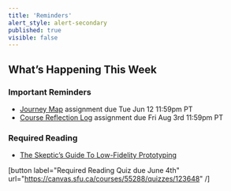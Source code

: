 ```yaml
---
title: 'Reminders'
alert_style: alert-secondary
published: true
visible: false
---
```


## What’s Happening This Week

### Important Reminders
* [Journey Map](https://canvas.sfu.ca/courses/55288/assignments) assignment due Tue Jun 12 11:59pm PT
* [Course Reflection Log](https://canvas.sfu.ca/courses/55288/assignments) assignment due Fri Aug 3rd 11:59pm PT

### Required Reading
* [The Skeptic’s Guide To Low-Fidelity Prototyping](https://www.smashingmagazine.com/2014/10/the-skeptics-guide-to-low-fidelity-prototyping/)

[button label="Required Reading Quiz due June 4th" url="https://canvas.sfu.ca/courses/55288/quizzes/123648" /]
